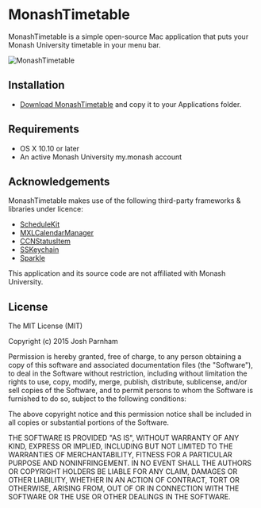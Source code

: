 # MonashTimetable

MonashTimetable is a simple open-source Mac application that puts your Monash University timetable in your menu bar.

![MonashTimetable](http://joshparnham.com/projects/monash-timetable/MonashTimetable.png)

## Installation

* [Download MonashTimetable](https://github.com/josh-/MonashTimetable/releases) and copy it to your Applications folder.

## Requirements

* OS X 10.10 or later
* An active Monash University my.monash account

## Acknowledgements

MonashTimetable makes use of the following third-party frameworks & libraries under licence:

* [ScheduleKit](https://github.com/gservera/ScheduleKit)
* [MXLCalendarManager](https://github.com/KiranPanesar/MXLCalendarManager)
* [CCNStatusItem](https://github.com/phranck/CCNStatusItem)
* [SSKeychain](https://github.com/soffes/sskeychain)
* [Sparkle](https://github.com/sparkle-project/Sparkle)

This application and its source code are not affiliated with Monash University.

## License

The MIT License (MIT)

Copyright (c) 2015 Josh Parnham

Permission is hereby granted, free of charge, to any person obtaining a copy
of this software and associated documentation files (the "Software"), to deal
in the Software without restriction, including without limitation the rights
to use, copy, modify, merge, publish, distribute, sublicense, and/or sell
copies of the Software, and to permit persons to whom the Software is
furnished to do so, subject to the following conditions:

The above copyright notice and this permission notice shall be included in all
copies or substantial portions of the Software.

THE SOFTWARE IS PROVIDED "AS IS", WITHOUT WARRANTY OF ANY KIND, EXPRESS OR
IMPLIED, INCLUDING BUT NOT LIMITED TO THE WARRANTIES OF MERCHANTABILITY,
FITNESS FOR A PARTICULAR PURPOSE AND NONINFRINGEMENT. IN NO EVENT SHALL THE
AUTHORS OR COPYRIGHT HOLDERS BE LIABLE FOR ANY CLAIM, DAMAGES OR OTHER
LIABILITY, WHETHER IN AN ACTION OF CONTRACT, TORT OR OTHERWISE, ARISING FROM,
OUT OF OR IN CONNECTION WITH THE SOFTWARE OR THE USE OR OTHER DEALINGS IN THE
SOFTWARE.
